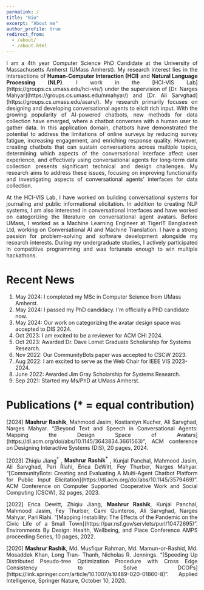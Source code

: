 ```yaml
---
permalink: /
title: "Bio"
excerpt: "About me"
author_profile: true
redirect_from: 
  - /about/
  - /about.html
---
```

<p align="justify"> 
I am a 4th year Computer Science PhD Candidate at the University of Massachusetts Amherst (UMass Amherst). My research interest lies in the intersections of <b>Human-Computer Interaction (HCI)</b> and <b>Natural Language Processing (NLP)</b>. I work in the [HCI-VIS Lab](https://groups.cs.umass.edu/hci-vis/) under the supervision of [Dr. Narges Mahyar](https://groups.cs.umass.edu/nmahyar/) and [Dr. Ali Sarvghad](https://groups.cs.umass.edu/asarv/). 
My research primarily focuses on designing and developing conversational agents to elicit rich input. With the growing popularity of AI-powered chatbots, new methods for data collection have emerged, where a chatbot converses with a human user to gather data. In this application domain, chatbots have demonstrated the potential to address the limitations of online surveys by reducing survey fatigue, increasing engagement, and enriching response quality. However, creating chatbots that can sustain conversations across multiple topics, determining which aspects of the conversational interface affect user experience, and effectively using conversational agents for long-term data collection presents significant technical and design challenges. My research aims to address these issues, focusing on improving functionality and investigating aspects of conversational agents' interfaces for data collection.
</p>

<p align="justify"> 
At the HCI-VIS Lab, I have worked on building conversational systems for journaling and public informational elicitation. In addition to creating NLP systems, I am also interested in conversational interfaces and have worked on categorizing the literature on conversational agent avatars. Before UMass, I worked as a Machine Learning Engineer at TigerIT Bangladesh Ltd, working on Conversational AI and Machine Translation. I have a strong passion for problem-solving and software development alongside my research interests. During my undergraduate studies, I actively participated in competitive programming and was fortunate enough to win multiple hackathons.
</p>


Recent News
======
1. May 2024: I completed my MSc in Computer Science from UMass Amherst. 
2. May 2024: I passed my PhD candidacy. I'm officially a PhD candidate now.
3. May 2024: Our work on categorizing the avatar design space was accepted to DIS 2024.
4. Oct 2023: I am excited to be a reviewer for ACM CHI 2024.
5. Oct 2023: Awarded Dr. Dave Lomet Graduate Scholarship for Systems Research.
6. Nov 2022: Our CommunityBots paper was accepted to CSCW 2023.
7. Aug 2022: I am excited to serve as the Web Chair for IEEE VIS 2023-2024.
8. June 2022: Awarded Jim Gray Scholarship for Systems Research.
9. Sep 2021: Started my Ms/PhD at UMass Amherst.



Publications (\* = equal contribution)
======
<p align="justify">[2024] <b>Mashrur Rashik</b>, Mahmood Jasim, Kostiantyn Kucher, Ali Sarvghad, Narges Mahyar. “[Beyond Text and Speech in Conversational Agents: Mapping the Design Space of Avatars](https://dl.acm.org/doi/abs/10.1145/3643834.3661563)”, ACM conference on Designing Interactive Systems (DIS), 20 pages, 2024.</p>

<p align="justify">[2023] Zhiqiu Jiang<sup>*</sup> , <b>Mashrur Rashik<sup>*</sup></b> , Kunjal Panchal, Mahmood Jasim, Ali Sarvghad, Pari Riahi, Erica DeWitt, Fey Thurber, Narges Mahyar. “[CommunityBots: Creating and Evaluating A Multi-Agent Chatbot Platform for Public Input Elicitation](https://dl.acm.org/doi/abs/10.1145/3579469)”. ACM Conference on Computer Supported Cooperative Work and Social Computing (CSCW), 32 pages, 2023.</p>

<p align="justify">[2022] Erica Dewitt, Zhiqiu Jiang, <b>Mashrur Rashik</b>, Kunjal Panchal, Mahmood Jasim, Fey Thurber, Cami Quinteros, Ali Sarvghad, Narges Mahyar, Pari Riahi. “[Mapping Instability: The Effects of the Pandemic on the Civic Life of a Small Town](https://par.nsf.gov/servlets/purl/10472695)”. Environments By Design: Health, Wellbeing, and Place Conference AMPS proceeding Series, 10 pages, 2022. </p>

<p align="justify">[2020] <b>Mashrur Rashik</b>, Md. Musfiqur Rahman, Md. Mamun-or-Rashid, Md. Mosaddek Khan, Long Tran- Thanh, Nicholas R. Jennings. “[Speeding Up Distributed Pseudo-tree Optimization Procedure with Cross Edge Consistency to Solve DCOPs](https://link.springer.com/article/10.1007/s10489-020-01860-8)”. Applied Intelligence, Springer Nature, October 10, 2020.</p>